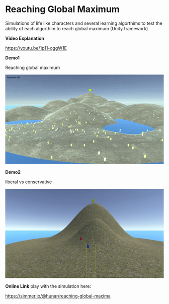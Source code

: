 # Reaching Global Maximum
Simulations of life like characters and several learning algorthims to test the ability of each algorthim to reach global maximum (Unity framework)

**Video Explanation**

https://youtu.be/1p11-oggW1E

**Demo1**

Reaching global maximum

![](images/game_extinction1.gif)
</br>

**Demo2**

liberal vs conservative

![](images/lib_v_cons.gif)
</br>


**Online Link**
play with the simulation here:

https://simmer.io/@hunar/reaching-global-maxima

